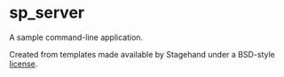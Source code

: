 # sp_server

A sample command-line application.

Created from templates made available by Stagehand under a BSD-style
[license](https://github.com/dart-lang/stagehand/blob/master/LICENSE).
